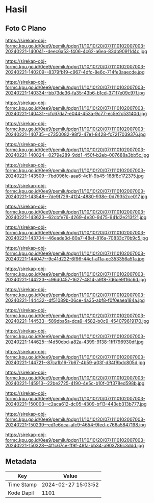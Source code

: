 # Hasil

## Foto C Plano

https://sirekap-obj-formc.kpu.go.id/0ee9/pemilu/pdpr/11/10/10/20/07/1110102007003-20240221-140041--deec6a53-f406-4c62-a6ea-83db90911d4c.jpg

https://sirekap-obj-formc.kpu.go.id/0ee9/pemilu/pdpr/11/10/10/20/07/1110102007003-20240221-140209--8379fb19-c967-4dfc-8e6c-714fe3aaecde.jpg

https://sirekap-obj-formc.kpu.go.id/0ee9/pemilu/pdpr/11/10/10/20/07/1110102007003-20240221-140334--bb73de36-fa35-43b6-b1cd-371f7e09c97f.jpg

https://sirekap-obj-formc.kpu.go.id/0ee9/pemilu/pdpr/11/10/10/20/07/1110102007003-20240221-140431--cfc67da7-e044-453a-9c77-ec5e2c53140d.jpg

https://sirekap-obj-formc.kpu.go.id/0ee9/pemilu/pdpr/11/10/10/20/07/1110102007003-20240221-140735--c7350082-98f2-47e1-8428-fc7217039376.jpg

https://sirekap-obj-formc.kpu.go.id/0ee9/pemilu/pdpr/11/10/10/20/07/1110102007003-20240221-140824--0279e289-9dd1-450f-b2eb-007688a3bb5c.jpg

https://sirekap-obj-formc.kpu.go.id/0ee9/pemilu/pdpr/11/10/10/20/07/1110102007003-20240221-143509--7bd096fc-aaa6-4c1f-9b45-168f8c172375.jpg

https://sirekap-obj-formc.kpu.go.id/0ee9/pemilu/pdpr/11/10/10/20/07/1110102007003-20240221-143548--7de9f729-4124-4880-938e-0d79352ce017.jpg

https://sirekap-obj-formc.kpu.go.id/0ee9/pemilu/pdpr/11/10/10/20/07/1110102007003-20240221-143623--62cbfe76-4269-4e30-9475-941d2e213f21.jpg

https://sirekap-obj-formc.kpu.go.id/0ee9/pemilu/pdpr/11/10/10/20/07/1110102007003-20240221-143704--46eade3d-80a7-48ef-816a-70833c70b9c5.jpg

https://sirekap-obj-formc.kpu.go.id/0ee9/pemilu/pdpr/11/10/10/20/07/1110102007003-20240221-144047--9c41d222-6f96-44cf-a11a-ec353356a51a.jpg

https://sirekap-obj-formc.kpu.go.id/0ee9/pemilu/pdpr/11/10/10/20/07/1110102007003-20240221-144223--c96d0457-1627-4814-a9f8-7d6ce9f16c6d.jpg

https://sirekap-obj-formc.kpu.go.id/0ee9/pemilu/pdpr/11/10/10/20/07/1110102007003-20240221-144432--df51089b-06ce-4a35-abf8-f0f0eaea184a.jpg

https://sirekap-obj-formc.kpu.go.id/0ee9/pemilu/pdpr/11/10/10/20/07/1110102007003-20240221-144533--589dba5a-dca9-4582-b0c9-454079619170.jpg

https://sirekap-obj-formc.kpu.go.id/0ee9/pemilu/pdpr/11/10/10/20/07/1110102007003-20240221-144625--f4d50cbd-a82a-4399-9138-1fff796930df.jpg

https://sirekap-obj-formc.kpu.go.id/0ee9/pemilu/pdpr/11/10/10/20/07/1110102007003-20240221-144721--87ca1b16-7b67-4b59-a03f-d34f9bdc805d.jpg

https://sirekap-obj-formc.kpu.go.id/0ee9/pemilu/pdpr/11/10/10/20/07/1110102007003-20240221-145913--22be2725-4190-4e5c-b10f-0ff378ed598b.jpg

https://sirekap-obj-formc.kpu.go.id/0ee9/pemilu/pdpr/11/10/10/20/07/1110102007003-20240221-150003--c2aca612-dc05-4309-bf13-443eb313b777.jpg

https://sirekap-obj-formc.kpu.go.id/0ee9/pemilu/pdpr/11/10/10/20/07/1110102007003-20240221-150239--ed1e6dca-afc9-4654-9fed-c766a5847198.jpg

https://sirekap-obj-formc.kpu.go.id/0ee9/pemilu/pdpr/11/10/10/20/07/1110102007003-20240221-150328--4f1c67ce-ff9f-49fa-bb34-a903786c3ddd.jpg


## Metadata

| Key        | Value               |
| ---------- | ------------------- |
| Time Stamp | 2024-02-27 15:03:52 |
| Kode Dapil | 1101                |



